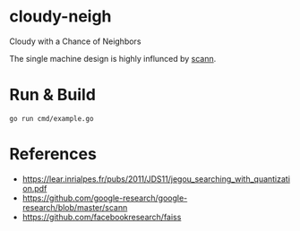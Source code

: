 # cloudy-neigh
Cloudy with a Chance of Neighbors 

The single machine design is highly influnced by [scann](https://github.com/google-research/google-research/blob/master/scann).


# Run & Build
```
go run cmd/example.go
```

# References
* https://lear.inrialpes.fr/pubs/2011/JDS11/jegou_searching_with_quantization.pdf
* https://github.com/google-research/google-research/blob/master/scann
* https://github.com/facebookresearch/faiss
